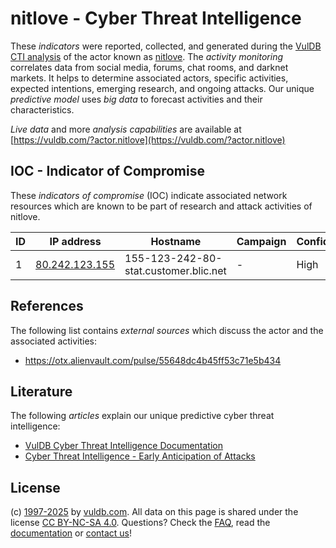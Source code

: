 # nitlove - Cyber Threat Intelligence

These _indicators_ were reported, collected, and generated during the [VulDB CTI analysis](https://vuldb.com/?kb.cti) of the actor known as [nitlove](https://vuldb.com/?actor.nitlove). The _activity monitoring_ correlates data from social media, forums, chat rooms, and darknet markets. It helps to determine associated actors, specific activities, expected intentions, emerging research, and ongoing attacks. Our unique _predictive model_ uses _big data_ to forecast activities and their characteristics.

_Live data_ and more _analysis capabilities_ are available at [https://vuldb.com/?actor.nitlove](https://vuldb.com/?actor.nitlove)

## IOC - Indicator of Compromise

These _indicators of compromise_ (IOC) indicate associated network resources which are known to be part of research and attack activities of nitlove.

ID | IP address | Hostname | Campaign | Confidence
-- | ---------- | -------- | -------- | ----------
1 | [80.242.123.155](https://vuldb.com/?ip.80.242.123.155) | 155-123-242-80-stat.customer.blic.net | - | High

## References

The following list contains _external sources_ which discuss the actor and the associated activities:

* https://otx.alienvault.com/pulse/55648dc4b45ff53c71e5b434

## Literature

The following _articles_ explain our unique predictive cyber threat intelligence:

* [VulDB Cyber Threat Intelligence Documentation](https://vuldb.com/?kb.cti)
* [Cyber Threat Intelligence - Early Anticipation of Attacks](https://www.scip.ch/en/?labs.20201022)

## License

(c) [1997-2025](https://vuldb.com/?kb.changelog) by [vuldb.com](https://vuldb.com/?kb.about). All data on this page is shared under the license [CC BY-NC-SA 4.0](https://creativecommons.org/licenses/by-nc-sa/4.0/). Questions? Check the [FAQ](https://vuldb.com/?kb.faq), read the [documentation](https://vuldb.com/?kb) or [contact us](https://vuldb.com/?contact)!
